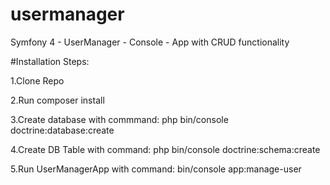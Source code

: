 # usermanager
Symfony 4 - UserManager - Console - App with CRUD functionality

#Installation Steps:

1.Clone Repo

2.Run composer install

3.Create database with commmand: php bin/console doctrine:database:create

4.Create DB Table with command: php bin/console doctrine:schema:create  

5.Run UserManagerApp with command: bin/console app:manage-user
